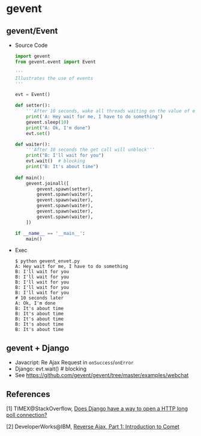 # gevent

## gevent/Event

* Source Code

  ```python
  import gevent
  from gevent.event import Event

  '''
  Illustrates the use of events
  '''

  evt = Event()

  def setter():
      '''After 10 seconds, wake all threads waiting on the value of evt'''
      print('A: Hey wait for me, I have to do something')
      gevent.sleep(10)
      print("A: Ok, I'm done")
      evt.set()

  def waiter():
      '''After 10 seconds the get call will unblock'''
      print("B: I'll wait for you")
      evt.wait()  # blocking
      print("B: It's about time")
      
  def main():
      gevent.joinall([
          gevent.spawn(setter),
          gevent.spawn(waiter),
          gevent.spawn(waiter),
          gevent.spawn(waiter),
          gevent.spawn(waiter),
          gevent.spawn(waiter),
      ])

  if __name__ == '__main__':
      main()
  ```

* Exec

  ```
  $ python gevent_envet.py
  A: Hey wait for me, I have to do something
  B: I'll wait for you
  B: I'll wait for you
  B: I'll wait for you
  B: I'll wait for you
  B: I'll wait for you
  # 10 seconds later
  A: Ok, I'm done
  B: It's about time
  B: It's about time
  B: It's about time
  B: It's about time
  B: It's about time
  ```

## gevent + Django

* Javacript: Re Ajax Request in ``onSuccess``/``onError``
* Django: evt.wait()  # blocking
* See https://github.com/gevent/gevent/tree/master/examples/webchat

## References

[1] TIMEX@StackOverflow, [Does Django have a way to open a HTTP long poll connection?](http://stackoverflow.com/questions/4787530/does-django-have-a-way-to-open-a-http-long-poll-connection)

[2] DeveloperWorks@IBM, [Reverse Ajax, Part 1: Introduction to Comet](https://www.ibm.com/developerworks/web/library/wa-reverseajax1/)

